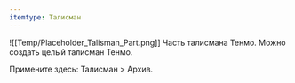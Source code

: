 ```yaml
---
itemtype: Талисман
---
```

![[Temp/Placeholder_Talisman_Part.png]]
Часть талисмана Тенмо. Можно создать целый талисман Тенмо.

Примените здесь: Талисман > Архив.
